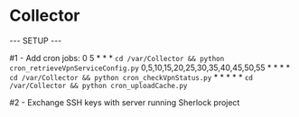 # Collector

--- SETUP ---

#1 - Add cron jobs:
    0 5 * * * `cd /var/Collector && python cron_retrieveVpnServiceConfig.py`
    0,5,10,15,20,25,30,35,40,45,50,55 * * * * `cd /var/Collector && python cron_checkVpnStatus.py`
    * * * * * `cd /var/Collector && python cron_uploadCache.py`

#2 - Exchange SSH keys with server running Sherlock project
